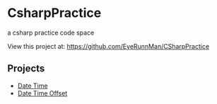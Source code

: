 # CsharpPractice
a csharp practice code space

View this project at: https://github.com/EyeRunnMan/CSharpPractice

## Projects
- [Date Time](https://github.com/EyeRunnMan/CsharpPractice/blob/main/DateTime/Program.cs)
- [Date Time Offset](https://github.com/EyeRunnMan/CsharpPractice/blob/main/DateTimeOffset/Program.cs)
